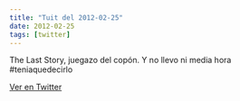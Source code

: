 ```yaml
---
title: "Tuit del 2012-02-25"
date: 2012-02-25
tags: [twitter]
---
```


The Last Story, juegazo del copón. Y no llevo ni media hora #teniaquedecirlo



[Ver en Twitter](https://twitter.com/i/web/status/173506565700194304)
